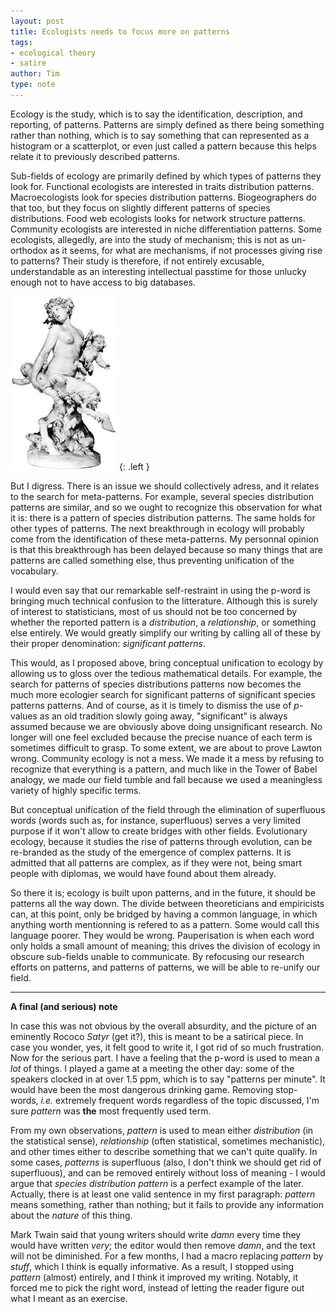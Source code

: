```yaml
---
layout: post
title: Ecologists needs to focus more on patterns
tags:
- ecological theory
- satire
author: Tim
type: note
---
```


Ecology is the study, which is to say the identification, description, and
reporting, of patterns. Patterns are simply defined as there being something
rather than nothing, which is to say something that can represented as a
histogram or a scatterplot, or even just called a pattern because this helps
relate it to previously described patterns.

Sub-fields of ecology are primarily defined by which types of
patterns they look for. Functional ecologists are interested in traits
distribution patterns. Macroecologists look for species distribution
patterns. Biogeographers do that too, but they focus on slightly
different patterns of species distributions. Food web ecologists looks for
network structure patterns. Community ecologists are interested in niche
differentiation patterns. Some ecologists, allegedly, are into the study of
mechanism; this is not as un-orthodox as it seems, for what are mechanisms,
if not processes giving rise to patterns? Their study is therefore, if not
entirely excusable, understandable as an interesting intellectual passtime
for those unlucky enough not to have access to big databases.

![Satire](/images/satyr.jpg)
{: .left }

But I digress. There is an issue we should collectively adress, and it relates
to the search for meta-patterns. For example, several species distribution
patterns are similar, and so we ought to recognize this observation for what
it is: there is a pattern of species distribution patterns. The same holds for
other types of patterns. The next breakthrough in ecology will probably come
from the identification of these meta-patterns. My personnal opinion is that
this breakthrough has been delayed because so many things that are patterns
are called something else, thus preventing unification of the vocabulary.

I would even say that our remarkable self-restraint in using the p-word
is bringing much technical confusion to the litterature. Although this is
surely of interest to statisticians, most of us should not be too concerned
by whether the reported pattern is a *distribution*, a *relationship*, or
something else entirely. We would greatly simplify our writing by calling
all of these by their proper denomination: *significant patterns*.

This would, as I proposed above, bring conceptual unification to ecology
by allowing us to gloss over the tedious mathematical details. For example,
the search for patterns of species distributions patterns now becomes the much
more ecologier search for significant patterns of significant species patterns
patterns. And of course, as it is timely to dismiss the use of *p*-values as
an old tradition slowly going away, "significant" is always assumed because
we are obviously above doing unsignificant research. No longer will one feel
excluded because the precise nuance of each term is sometimes difficult to
grasp. To some extent, we are about to prove Lawton wrong. Community ecology
is not a mess. We made it a mess by refusing to recognize that everything
is a pattern, and much like in the Tower of Babel analogy, we made our field
tumble and fall because we used a meaningless variety of highly specific terms.

But conceptual unification of the field through the elimination of superfluous
words (words such as, for instance, superfluous) serves a very limited purpose
if it won't allow to create bridges with other fields. Evolutionary ecology,
because it studies the rise of patterns through evolution, can be re-branded
as the study of the emergence of complex patterns. It is admitted that all
patterns are complex, as if they were not, being smart people with diplomas,
we would have found about them already.

So there it is; ecology is built upon patterns, and in the future, it should
be patterns all the way down. The divide between theoreticians and empiricists
can, at this point, only be bridged by having a common language, in which
anything worth mentionning is refered to as a pattern. Some would call this
language poorer. They would be wrong. Pauperisation is when each word only
holds a small amount of meaning; this drives the division of ecology in
obscure sub-fields unable to communicate. By refocusing our research efforts
on patterns, and patterns of patterns, we will be able to re-unify our field.

---

**A final (and serious) note**

In case this was not obvious by the overall absurdity, and the picture
of an eminently Rococo *Satyr* (get it?), this is meant to be a satirical
piece. In case you wonder, yes, it felt good to write it, I got rid of so much
frustration. Now for the serious part. I have a feeling that the p-word is
used to mean a *lot* of things. I played a game at a meeting the other day:
some of the speakers clocked in at over 1.5 ppm, which is to say "patterns
per minute". It would have been the most dangerous drinking game. Removing
stop-words, *i.e.* extremely frequent words regardless of the topic discussed,
I'm sure *pattern* was **the** most frequently used term.

From my own observations, *pattern* is used to mean either *distribution*
(in the statistical sense), *relationship* (often statistical, sometimes
mechanistic), and other times either to describe something that we can't
quite qualify. In some cases, *patterns* is superfluous (also, I don't think
we should get rid of superfluous), and can be removed entirely without loss
of meaning - I would argue that *species distribution pattern* is a perfect
example of the later. Actually, there is at least one valid sentence in
my first paragraph: *pattern* means something, rather than nothing; but it
fails to provide any information about the *nature* of this thing.

Mark Twain said that young writers should write *damn* every time they would
have written *very*; the editor would then remove *damn*, and the text will
not be diminished. For a few months, I had a macro replacing *pattern* by
*stuff*, which I think is equally informative. As a result, I stopped using
*pattern* (almost) entirely, and I think it improved my writing. Notably,
it forced me to pick the right word, instead of letting the reader figure
out what I meant as an exercise.
